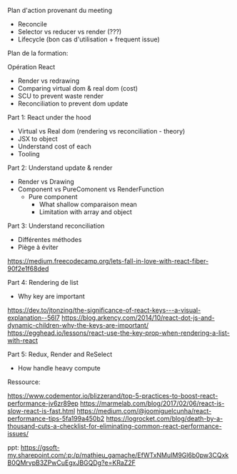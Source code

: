 Plan d'action provenant du meeting

-   Reconcile
-   Selector vs reducer vs render (???)
-   Lifecycle (bon cas d'utilisation + frequent issue)

Plan de la formation:

Opération React

-   Render vs redrawing
-   Comparing virtual dom & real dom (cost)
-   SCU to prevent waste render
-   Reconciliation to prevent dom update

Part 1: React under the hood

-   Virtual vs Real dom (rendering vs reconciliation - theory)
-   JSX to object
-   Understand cost of each
-   Tooling

Part 2: Understand update & render

-   Render vs Drawing
-   Component vs PureComonent vs RenderFunction
    -   Pure component
        -   What shallow comparaison mean
        -   Limitation with array and object

Part 3: Understand reconciliation

-   Différentes méthodes
-   Piège à éviter

https://medium.freecodecamp.org/lets-fall-in-love-with-react-fiber-90f2e1f68ded

Part 4: Rendering de list

-   Why key are important

https://dev.to/jtonzing/the-significance-of-react-keys---a-visual-explanation--56l7
https://blog.arkency.com/2014/10/react-dot-js-and-dynamic-children-why-the-keys-are-important/
https://egghead.io/lessons/react-use-the-key-prop-when-rendering-a-list-with-react

Part 5: Redux, Render and ReSelect

-   How handle heavy compute

Ressource:

https://www.codementor.io/blizzerand/top-5-practices-to-boost-react-performance-jv6zr89ep
https://marmelab.com/blog/2017/02/06/react-is-slow-react-is-fast.html
https://medium.com/@joomiguelcunha/react-performance-tips-5fa199a450b2
https://logrocket.com/blog/death-by-a-thousand-cuts-a-checklist-for-eliminating-common-react-performance-issues/


ppt: https://gsoft-my.sharepoint.com/:p:/p/mathieu_gamache/EfWTxNMuIM9Gl6b0pw3CQxkB0QMrvpB3ZPwCuEgxJBGQDg?e=KRaZ2F
